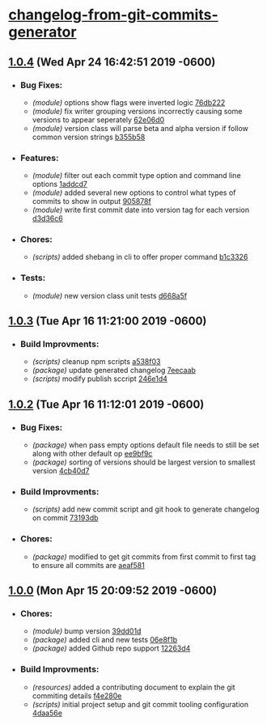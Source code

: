 # [changelog-from-git-commits-generator](https://github.com/simpert/changelog-from-git-commits-generator/blob/master/README.md)    


## [1.0.4](https://github.com/simpert/changelog-from-git-commits-generator/tags/1.0.4) (Wed Apr 24 16:42:51 2019 -0600) 

- ### Bug Fixes:
   - *(module)*  options show flags were inverted logic [76db222](https://github.com/simpert/changelog-from-git-commits-generator/commit/76db222dc7701e784fdb4eab8f18252f0c34f8db)
   - *(module)*  fix writer grouping versions incorrectly causing some versions to appear seperately [62e06d0](https://github.com/simpert/changelog-from-git-commits-generator/commit/62e06d076ac19222bfd8829809b294d5437f29ef)
   - *(module)*  version class will parse beta and alpha version if follow common version strings [b355b58](https://github.com/simpert/changelog-from-git-commits-generator/commit/b355b58a880aca170b761cf1dd41a595038c0111)


- ### Features:
   - *(module)*  filter out each commit type option and command line options [1addcd7](https://github.com/simpert/changelog-from-git-commits-generator/commit/1addcd77fa8daf8837bee451e5757dcaa21d8785)
   - *(module)*  added several new options to control what types of commits to show in output [905878f](https://github.com/simpert/changelog-from-git-commits-generator/commit/905878fde4e3eda1b3c7af1b69e7d8e185bee6b1)
   - *(module)*  write first commit date into version tag for each version [d3d36c6](https://github.com/simpert/changelog-from-git-commits-generator/commit/d3d36c665c98865420bd5393b5091522ae21c13f)


- ### Chores:
   - *(scripts)*  added shebang in cli to offer proper command [b1c3326](https://github.com/simpert/changelog-from-git-commits-generator/commit/b1c332660df6d6e554e8ab64d15e3865e7dfb134)


- ### Tests:
   - *(module)*  new version class unit tests [d668a5f](https://github.com/simpert/changelog-from-git-commits-generator/commit/d668a5f0368cafec2c16ee760f3e97a8717ad6e7)


## [1.0.3](https://github.com/simpert/changelog-from-git-commits-generator/tags/1.0.3) (Tue Apr 16 11:21:00 2019 -0600) 

- ### Build Improvments:
   - *(scripts)*  cleanup npm scripts [a538f03](https://github.com/simpert/changelog-from-git-commits-generator/commit/a538f0331bbf1de91faaae5b1297d9b338e8e701)
   - *(package)*  update generated changelog [7eecaab](https://github.com/simpert/changelog-from-git-commits-generator/commit/7eecaab4aca32ec6835b017cb27dbccb0c0fc9b9)
   - *(scripts)*  modify publish sccript [246e1d4](https://github.com/simpert/changelog-from-git-commits-generator/commit/246e1d41e7a38e3dcd91b723f09ca6c4bb35e47f)


## [1.0.2](https://github.com/simpert/changelog-from-git-commits-generator/tags/1.0.2) (Tue Apr 16 11:12:01 2019 -0600) 

- ### Bug Fixes:
   - *(package)*  when pass empty options default file needs to still be set along with other default op [ee9bf9c](https://github.com/simpert/changelog-from-git-commits-generator/commit/ee9bf9c463993cf1611d76663209be4efd4312f6)
   - *(package)*  sorting of versions should be largest version to smallest version [4cb40d7](https://github.com/simpert/changelog-from-git-commits-generator/commit/4cb40d7647a99dbf354051b988ddad8a25fd40f9)


- ### Build Improvments:
   - *(scripts)*  add new commit script and git hook to generate changelog on commit [73193db](https://github.com/simpert/changelog-from-git-commits-generator/commit/73193db7ac1bb859e2e313361e8e5e0bf1f153d2)


- ### Chores:
   - *(package)*  modified to get git commits from first commit to first tag to ensure all commits are [aeaf581](https://github.com/simpert/changelog-from-git-commits-generator/commit/aeaf581bb9fe1f44acc25d113a75ac2a298c99bf)


## [1.0.0](https://github.com/simpert/changelog-from-git-commits-generator/tags/1.0.0) (Mon Apr 15 20:09:52 2019 -0600) 

- ### Chores:
   - *(module)*  bump version [39dd01d](https://github.com/simpert/changelog-from-git-commits-generator/commit/39dd01d3b93fa59e882c8b5e4d0f58bc41f9d817)
   - *(package)*  added cli and new tests [06e8f1b](https://github.com/simpert/changelog-from-git-commits-generator/commit/06e8f1b118ff1863c675c7f8629ac198786fc27c)
   - *(package)*  added Github repo support [12263d4](https://github.com/simpert/changelog-from-git-commits-generator/commit/12263d4a562ea1d839532786bfdaa48fa1300b82)


- ### Build Improvments:
   - *(resources)*  added a contributing document to explain the git commiting details [f4e280e](https://github.com/simpert/changelog-from-git-commits-generator/commit/f4e280eb551d864315d9432a005dcb5a0a804ff1)
   - *(scripts)*  initial project setup and git commit tooling configuration [4daa56e](https://github.com/simpert/changelog-from-git-commits-generator/commit/4daa56ee1786cec9f4216547ce4ca0cbd439ab20)